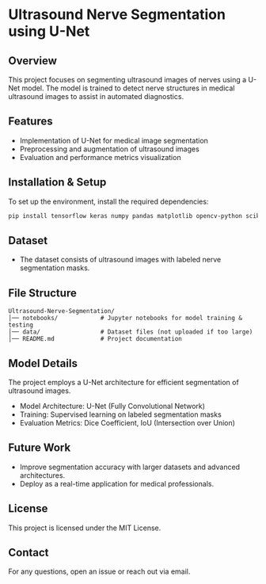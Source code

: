 # Ultrasound Nerve Segmentation using U-Net

## Overview
This project focuses on segmenting ultrasound images of nerves using a U-Net model. The model is trained to detect nerve structures in medical ultrasound images to assist in automated diagnostics.

## Features
- Implementation of U-Net for medical image segmentation
- Preprocessing and augmentation of ultrasound images
- Evaluation and performance metrics visualization

## Installation & Setup
To set up the environment, install the required dependencies:

```bash
pip install tensorflow keras numpy pandas matplotlib opencv-python scikit-learn
```

## Dataset
- The dataset consists of ultrasound images with labeled nerve segmentation masks.


## File Structure
```
Ultrasound-Nerve-Segmentation/
│── notebooks/            # Jupyter notebooks for model training & testing
│── data/                 # Dataset files (not uploaded if too large)
│── README.md             # Project documentation
```

## Model Details
The project employs a U-Net architecture for efficient segmentation of ultrasound images.
- Model Architecture: U-Net (Fully Convolutional Network)
- Training: Supervised learning on labeled segmentation masks
- Evaluation Metrics: Dice Coefficient, IoU (Intersection over Union)


## Future Work
- Improve segmentation accuracy with larger datasets and advanced architectures.
- Deploy as a real-time application for medical professionals.

## License
This project is licensed under the MIT License.

## Contact
For any questions, open an issue or reach out via email.

